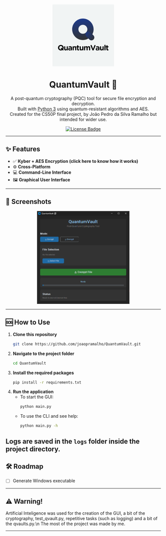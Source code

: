 <p align="center">
  <img src="assets/QuantumLogo.png" alt="QuantumVault Logo" width="200px"/>
</p>

<h1 align="center">QuantumVault 🔐</h1>

<p align="center">
  A post-quantum cryptography (PQC) tool for secure file encryption and decryption.<br>
  Built with <a href="https://www.python.org/">Python 3</a> using quantum-resistant algorithms and AES.<br>
  Created for the CS50P final project, by João Pedro da Silva Ramalho but intended for wider use.
</p>

<p align="center">
  <a href="https://raw.githubusercontent.com/joaopramalho/QuantumVault/master/LICENSE">
    <img src="https://img.shields.io/github/license/joaopramalho/QuantumVault?label=License" alt="License Badge"/>
  </a>
</p>

---

## ✨ Features

- ✅ **Kyber + AES Encryption (click here to know how it works)**  
- ⚙️ **Cross-Platform**  
- 💻 **Command-Line Interface**  
- 🖼️ **Graphical User Interface**  

---

## 📸 Screenshots

<p align="center">
  <img src="/assets/print1.png" alt="GUI" width="300px"/>
</p>

---

## 🆘 How to Use

1. **Clone this repository**  
   ```bash
   git clone https://github.com/joaopramalho/QuantumVault.git
   ```
2. **Navigate to the project folder**  
   ```bash
   cd QuantumVault
   ```
3. **Install the required packages**  
   ```bash
   pip install -r requirements.txt
   ```
4. **Run the application**  
   - To start the GUI:  
     ```bash
     python main.py
     ```
   - To use the CLI and see help:  
     ```bash
     python main.py -h
     ```

**Logs** are saved in the `logs` folder inside the project directory.
---

## 🛠️ Roadmap

- [ ] Generate Windows executable  

---


## ⚠️ Warning!

Artificial Inteligence was used for the creation of the GUI, a bit of the cryptography, test_qvault.py, repetitive tasks (such as logging) and a bit of the qvaults.py.\n
The most of the project was made by me.

---